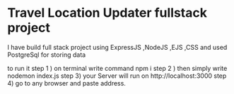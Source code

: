 # Travel Location Updater fullstack project
 I have build full stack project using ExpressJS ,NodeJS ,EJS ,CSS and used PostgreSql for storing data


 to run it 
 step 1 ) on terminal write command npm i 
 step 2 ) then simply write nodemon index.js 
 step 3) your Server will  run on http://localhost:3000
 step 4) go to any browser and paste address.
